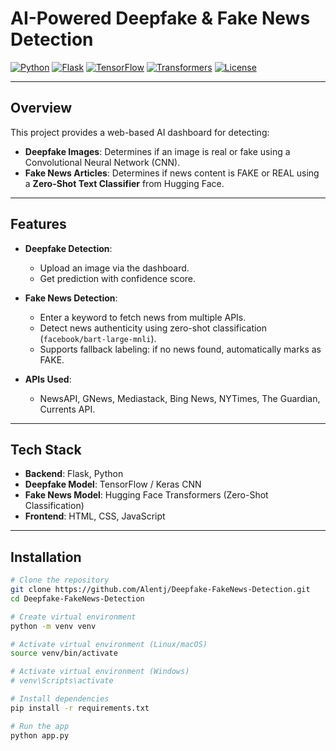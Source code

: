 
# AI-Powered Deepfake & Fake News Detection

[![Python](https://img.shields.io/badge/Python-3.9%2B-blue)](https://www.python.org/)
[![Flask](https://img.shields.io/badge/Flask-2.3.2-orange)](https://flask.palletsprojects.com/)
[![TensorFlow](https://img.shields.io/badge/TensorFlow-2.14.0-red)](https://www.tensorflow.org/)
[![Transformers](https://img.shields.io/badge/Transformers-4.44.2-green)](https://huggingface.co/transformers/)
[![License](https://img.shields.io/badge/License-MIT-lightgrey)](LICENSE)

---

## Overview

This project provides a web-based AI dashboard for detecting:

- **Deepfake Images**: Determines if an image is real or fake using a Convolutional Neural Network (CNN).
- **Fake News Articles**: Determines if news content is FAKE or REAL using a **Zero-Shot Text Classifier** from Hugging Face.

---

## Features

- **Deepfake Detection**:
  - Upload an image via the dashboard.
  - Get prediction with confidence score.
  
- **Fake News Detection**:
  - Enter a keyword to fetch news from multiple APIs.
  - Detect news authenticity using zero-shot classification (`facebook/bart-large-mnli`).
  - Supports fallback labeling: if no news found, automatically marks as FAKE.

- **APIs Used**:
  - NewsAPI, GNews, Mediastack, Bing News, NYTimes, The Guardian, Currents API.

---

## Tech Stack

- **Backend**: Flask, Python
- **Deepfake Model**: TensorFlow / Keras CNN
- **Fake News Model**: Hugging Face Transformers (Zero-Shot Classification)
- **Frontend**: HTML, CSS, JavaScript

---

## Installation

```bash
# Clone the repository
git clone https://github.com/Alentj/Deepfake-FakeNews-Detection.git
cd Deepfake-FakeNews-Detection

# Create virtual environment
python -m venv venv

# Activate virtual environment (Linux/macOS)
source venv/bin/activate

# Activate virtual environment (Windows)
# venv\Scripts\activate

# Install dependencies
pip install -r requirements.txt

# Run the app
python app.py


